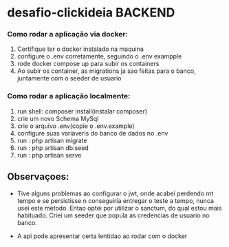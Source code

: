 # desafio-clickideia BACKEND

### Como rodar a aplicação via docker:
1. Certifique ter o docker instalado na maquina
2. configure o .env corretamente, seguindo o .env exampple
3. rode docker compose up para subir os containers
4. Ao subir os container, as migrations ja sao feitas para o banco, juntamente com o seeder de usuario

### Como rodar a aplicação localmente:
1. run shell: composer install(instalar composer)
2. crie um novo Schema MySql
3. crie o arquivo .env(copie o .env.example)
4. configure suas variaveris do banco de dados no .env
5. run : php artisan migrate
6. run : php artisan db:seed
7. run : php artisan serve
## Observaçoes:

- Tive alguns problemas ao configurar o jwt, onde acabei perdendo mt tempo e se persistisse n conseguiria entregar o teste a tempo, nunca usei este metodo. Entao optei por utilizar o sanctum, do qual estou mais habituado. Criei  um seeder que popula as credencias de usuario no banco.

- A api pode apresentar certa lentidao ao rodar com o docker
